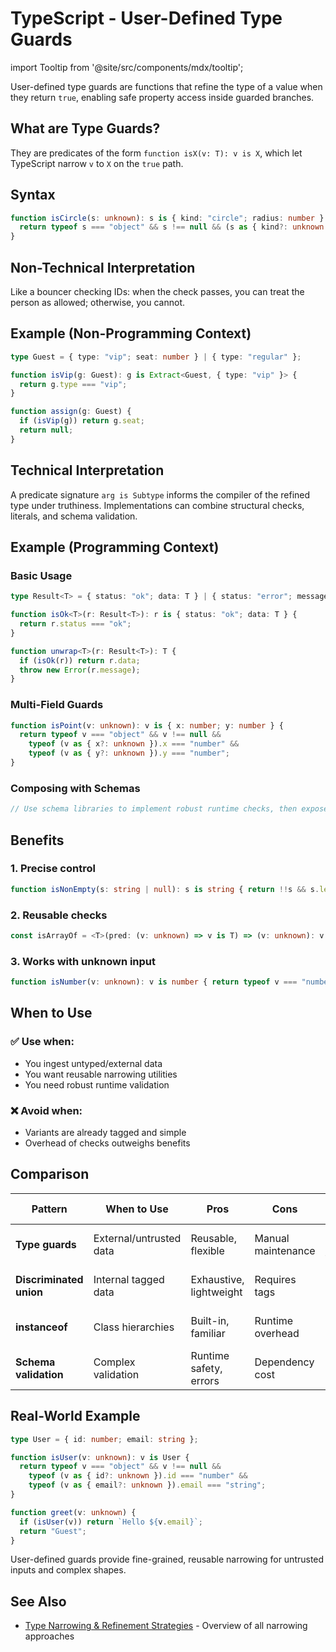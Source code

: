 # TypeScript - User-Defined Type Guards

import Tooltip from '@site/src/components/mdx/tooltip';

User-defined type guards are functions that refine the type of a value when they return `true`, enabling safe property access inside guarded branches.

## What are Type Guards?

They are predicates of the form `function isX(v: T): v is X`, which let TypeScript narrow `v` to `X` on the `true` path.

## Syntax

```typescript
function isCircle(s: unknown): s is { kind: "circle"; radius: number } {
  return typeof s === "object" && s !== null && (s as { kind?: unknown }).kind === "circle";
}
```

## Non-Technical Interpretation

Like a bouncer checking IDs: when the check passes, you can treat the person as allowed; otherwise, you cannot.

## Example (Non-Programming Context)

```typescript
type Guest = { type: "vip"; seat: number } | { type: "regular" };

function isVip(g: Guest): g is Extract<Guest, { type: "vip" }> {
  return g.type === "vip";
}

function assign(g: Guest) {
  if (isVip(g)) return g.seat;
  return null;
}
```

## Technical Interpretation

A predicate signature `arg is Subtype` informs the compiler of the refined type under truthiness. Implementations can combine structural checks, literals, and schema validation.

## Example (Programming Context)

### Basic Usage

```typescript
type Result<T> = { status: "ok"; data: T } | { status: "error"; message: string };

function isOk<T>(r: Result<T>): r is { status: "ok"; data: T } {
  return r.status === "ok";
}

function unwrap<T>(r: Result<T>): T {
  if (isOk(r)) return r.data;
  throw new Error(r.message);
}
```

### Multi-Field Guards

```typescript
function isPoint(v: unknown): v is { x: number; y: number } {
  return typeof v === "object" && v !== null &&
    typeof (v as { x?: unknown }).x === "number" &&
    typeof (v as { y?: unknown }).y === "number";
}
```

### Composing with Schemas

```typescript
// Use schema libraries to implement robust runtime checks, then expose a guard.
```

## Benefits

### 1. Precise control
```typescript
function isNonEmpty(s: string | null): s is string { return !!s && s.length > 0 }
```

### 2. Reusable checks
```typescript
const isArrayOf = <T>(pred: (v: unknown) => v is T) => (v: unknown): v is T[] => Array.isArray(v) && v.every(pred)
```

### 3. Works with unknown input
```typescript
function isNumber(v: unknown): v is number { return typeof v === "number" }
```

## When to Use

### ✅ Use when:
- You ingest untyped/external data
- You want reusable narrowing utilities
- You need robust runtime validation

### ❌ Avoid when:
- Variants are already tagged and simple
- Overhead of checks outweighs benefits

## Comparison

| Pattern | When to Use | Pros | Cons | Example Use Case |
|---------|-------------|------|------|------------------|
| **Type guards** | <Tooltip text="Use for untrusted/external data where you need runtime checks">External/untrusted data</Tooltip> | Reusable, flexible | Manual maintenance | API validation, form inputs |
| **Discriminated union** | <Tooltip text="Use for internal data with a shared literal tag">Internal tagged data</Tooltip> | Exhaustive, lightweight | Requires tags | State machines, responses |
| **instanceof** | <Tooltip text="Use in class-based designs where behavior matters">Class hierarchies</Tooltip> | Built-in, familiar | Runtime overhead | Error handling, components |
| **Schema validation** | <Tooltip text="Use when you need strong runtime validation and errors">Complex validation</Tooltip> | Runtime safety, errors | Dependency cost | API contracts, configs |

## Real-World Example

```typescript
type User = { id: number; email: string };

function isUser(v: unknown): v is User {
  return typeof v === "object" && v !== null &&
    typeof (v as { id?: unknown }).id === "number" &&
    typeof (v as { email?: unknown }).email === "string";
}

function greet(v: unknown) {
  if (isUser(v)) return `Hello ${v.email}`;
  return "Guest";
}
```

User-defined guards provide fine-grained, reusable narrowing for untrusted inputs and complex shapes.

## See Also

- [Type Narrowing & Refinement Strategies](./type-narrowing-strategies.md) - Overview of all narrowing approaches


